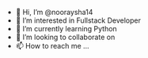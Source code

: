 - 👋 Hi, I’m @nooraysha14
- 👀 I’m interested in Fullstack Developer
- 🌱 I’m currently learning Python
- 💞️ I’m looking to collaborate on 
- 📫 How to reach me ...

<!---
nooraysha14/nooraysha14 is a ✨ special ✨ repository because its `README.md` (this file) appears on your GitHub profile.
You can click the Preview link to take a look at your changes.
--->
